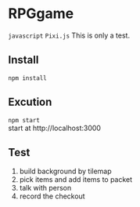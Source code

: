 # RPGgame
`javascript` `Pixi.js`
This is only a test.
## Install
`npm install`
## Excution
`npm start` <br>
start at http://localhost:3000
## Test
1. build background by tilemap
2. pick items and add items to packet
3. talk with person
4. record the checkout
